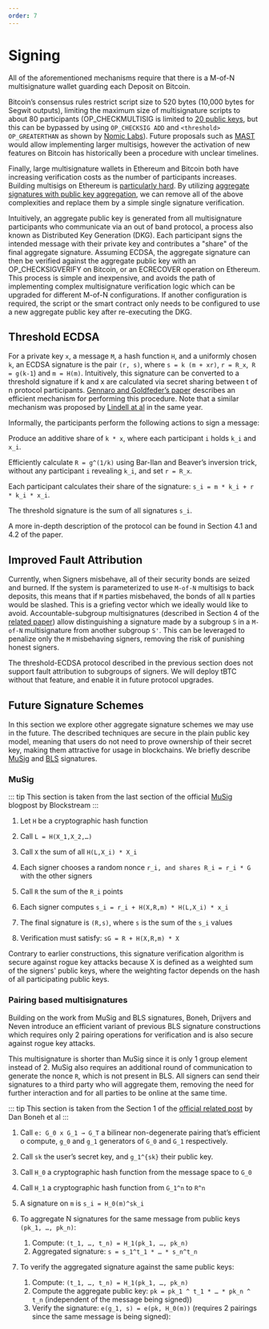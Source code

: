 ```yaml
--- 
order: 7
---
```


# Signing

All of the aforementioned mechanisms require that there is a M-of-N multisignature wallet guarding each Deposit on Bitcoin.

Bitcoin’s consensus rules restrict script size to 520 bytes (10,000 bytes for Segwit outputs), limiting the maximum size of multisignature scripts to about 80 participants (OP_CHECKMULTISIG is limited to [20 public keys](https://github.com/bitcoin/bitcoin/blob/master/src/script/script.h#L28-L29), but this can be bypassed by using `OP_CHECKSIG ADD` and `<threshold> OP_GREATERTHAN` as shown by [Nomic Labs](https://github.com/nomic-io/bitcoin-peg/blob/master/bitcoinPeg.md)). Future proposals such as [MAST](https://github.com/bitcoin/bips/blob/master/bip-0114.mediawiki) would allow implementing larger multisigs, however the activation of new features on Bitcoin has historically been a procedure with unclear timelines.

Finally, large multisignature wallets in Ethereum and Bitcoin both have increasing verification costs as the number of participants increases. Building multisigs on Ethereum is [particularly hard](https://www.coindesk.com/30-million-ether-reported-stolen-parity-wallet-breach). By utilizing [aggregate signatures with public key aggregation](https://crypto.stanford.edu/~dabo/pubs/papers/aggreg.pdf), we can remove all of the above complexities and replace them by a simple single signature verification.

Intuitively, an aggregate public key is generated from all multisignature participants who communicate via an out of band protocol, a process also known as Distributed Key Generation (DKG). Each participant signs the intended message with their private key and contributes a "share" of the final aggregate signature. Assuming ECDSA, the aggregate signature can then be verified against the aggregate public key with an OP_CHECKSIGVERIFY on Bitcoin, or an ECRECOVER operation on Ethereum. This process is simple and inexpensive, and avoids the path of implementing complex multisignature verification logic which can be upgraded for different M-of-N configurations. If another configuration is required, the script or the smart contract only needs to be configured to use a new aggregate public key after re-executing the DKG.

## Threshold ECDSA

For a private key `x`, a message `M`, a hash function `H`, and a uniformly chosen `k`, an ECDSA signature is the pair `(r, s)`, where `s = k (m + xr)`, `r = R_x`,` R = g(k-1`) and `m = H(m)`. Intuitively, this signature can be converted to a threshold signature if k and x are calculated via secret sharing between t of n protocol participants. [Gennaro and Goldfeder’s paper](https://eprint.iacr.org/2019/114.pdf) describes an efficient mechanism for performing this procedure. Note that a similar mechanism was proposed by [Lindell at al](https://eprint.iacr.org/2018/987.pdf) in the same year.

Informally, the participants perform the following actions to sign a message:

Produce an additive share of `k * x`, where each participant `i` holds `k_i` and `x_i`.

Efficiently calculate `R = g^(1/k)` using Bar-Ilan and Beaver’s inversion trick, without any participant `i` revealing `k_i`, and set `r = R_x`.

Each participant calculates their share of the signature: `s_i = m * k_i + r * k_i * x_i`.

The threshold signature is the sum of all signatures `s_i`.

A more in-depth description of the protocol can be found in Section 4.1 and 4.2 of the paper.

## Improved Fault Attribution

Currently, when Signers misbehave, all of their security bonds are seized and burned. If the system is parameterized to use `M-of-N` multisigs to back deposits, this means that if `M` parties misbehaved, the bonds of all `N` parties would be slashed. This is a griefing vector which we ideally would like to avoid. Accountable-subgroup multisignatures (described in Section 4 of the [related paper](https://eprint.iacr.org/2018/483.pdf)) allow distinguishing a signature made by a subgroup `S` in a `M-of-N` multisignature from another subgroup `S'`. This can be leveraged to penalize only the `M` misbehaving signers, removing the risk of punishing honest signers.

The threshold-ECDSA protocol described in the previous section does not support fault attribution to subgroups of signers. We will deploy tBTC without that feature, and enable it in future protocol upgrades.

## Future Signature Schemes

In this section we explore other aggregate signature schemes we may use in the future. The described techniques are secure in the plain public key model, meaning that users do not need to prove ownership of their secret key, making them attractive for usage in blockchains. We briefly describe [MuSig](https://eprint.iacr.org/2018/068) and [BLS](https://www.iacr.org/archive/asiacrypt2001/22480516.pdf) signatures.

### MuSig

::: tip
This section is taken from the last section of the official [MuSig](https://blockstream.com/2018/01/23/en-musig-key-aggregation-schnorr-signatures/) blogpost by Blockstream
:::

1. Let `H` be a cryptographic hash function

2. Call `L = H(X_1,X_2,…)`

3. Call `X` the sum of all `H(L,X_i) * X_i`

4. Each signer chooses a random nonce `r_i, and shares R_i = r_i * G` with the other signers

5. Call `R` the sum of the `R_i` points

6. Each signer computes `s_i = r_i + H(X,R,m) * H(L,X_i) * x_i`

7. The final signature is `(R,s)`, where `s` is the sum of the `s_i` values

8. Verification must satisfy: `sG = R + H(X,R,m) * X`

Contrary to earlier constructions, this signature verification algorithm is secure against rogue key attacks because X is defined as a weighted sum of the signers' public keys, where the weighting factor depends on the hash of all participating public keys.

### Pairing based multisignatures

Building on the work from MuSig and BLS signatures, Boneh, Drijvers and Neven introduce an efficient variant of previous BLS signature constructions which requires only 2 pairing operations for verification and is also secure against rogue key attacks.

This multisignature is shorter than MuSig since it is only 1 group element instead of 2. MuSig also requires an additional round of communication to generate the nonce `R`, which is not present in BLS. All signers can send their signatures to a third party who will aggregate them, removing the need for further interaction and for all parties to be online at the same time.

::: tip
This section is taken from the Section 1 of the [official related post](https://crypto.stanford.edu/~dabo/pubs/papers/BLSmultisig.html) by Dan Boneh et al
:::

1. Call `e: G_0 x G_1 → G_T` a bilinear non-degenerate pairing that’s efficient o compute, `g_0` and `g_1` generators of `G_0` and `G_1` respectively.

2. Call `sk` the user’s secret key, and `g_1^{sk}` their public key.

3. Call `H_0` a cryptographic hash function from the message space to `G_0`

4. Call `H_1` a cryptographic hash function from `G_1^n` to `R^n`

5. A signature on `m` is `s_i = Η_0(m)^sk_i`

6. To aggregate N signatures for the same message from public keys `(pk_1, …​, pk_n)`:

   1. Compute: `(t_1, …​, t_n) = H_1(pk_1, …​, pk_n)`
   2.  Aggregated signature: `s = s_1^t_1 * …​ * s_n^t_n`

7. To verify the aggregated signature against the same public keys:

   1. Compute: `(t_1, …​, t_n) = H_1(pk_1, …​, pk_n)`
   2. Compute the aggregate public key: `pk = pk_1 ^ t_1 * …​ * pk_n ^ t_n` (independent of the message being signed))
   3. Verify the signature: `e(g_1, s) = e(pk, H_0(m))` (requires 2 pairings since the same message is being signed):   